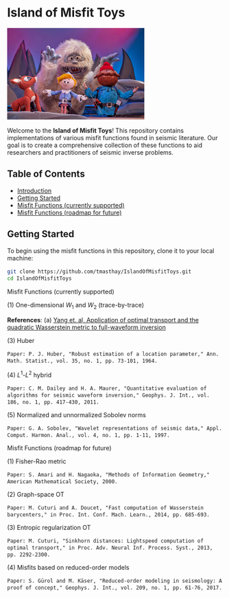 # Island of Misfit Toys

![Island of Misfit Toys Banner](IslandOfMisfitToys.jpg)

Welcome to the **Island of Misfit Toys**! This repository contains implementations of various misfit functions found in seismic literature. Our goal is to create a comprehensive collection of these functions to aid researchers and practitioners of seismic inverse problems.

## Table of Contents

- [Introduction](#introduction)
- [Getting Started](#getting-started)
- [Misfit Functions (currently supported)](#misfit-functions)
- [Misfit Functions (roadmap for future)](#contribution-guidelines)

## Getting Started

To begin using the misfit functions in this repository, clone it to your local machine:

```bash
git clone https://github.com/tmasthay/IslandOfMisfitToys.git
cd IslandOfMisfitToys
```

Misfit Functions (currently supported)

(1) One-dimensional $W_1$ and $W_2$ (trace-by-trace) 

**References**:
  (a) [Yang et. al, Application of optimal transport and the quadratic Wasserstein metric to full-waveform inversion](https://library.seg.org/doi/full/10.1190/geo2016-0663.1?casa_token=8cuW_llvIBkAAAAA%3AIws-nMZII9-i3Fv3f1AMpI3z4_8FyqsCvgYtsaDU__fu7UGhEtnDv9Fr6TA5P_jjRCfhuLu7BG4)

(3) Huber

    Paper: P. J. Huber, "Robust estimation of a location parameter," Ann. Math. Statist., vol. 35, no. 1, pp. 73-101, 1964.

(4) $L^1$-$L^2$ hybrid

    Paper: C. M. Dailey and H. A. Maurer, "Quantitative evaluation of algorithms for seismic waveform inversion," Geophys. J. Int., vol. 186, no. 1, pp. 417-430, 2011.

(5) Normalized and unnormalized Sobolev norms

    Paper: G. A. Sobolev, "Wavelet representations of seismic data," Appl. Comput. Harmon. Anal., vol. 4, no. 1, pp. 1-11, 1997.

Misfit Functions (roadmap for future)

(1) Fisher-Rao metric

    Paper: S. Amari and H. Nagaoka, "Methods of Information Geometry," American Mathematical Society, 2000.

(2) Graph-space OT

    Paper: M. Cuturi and A. Doucet, "Fast computation of Wasserstein barycenters," in Proc. Int. Conf. Mach. Learn., 2014, pp. 685-693.

(3) Entropic regularization OT

    Paper: M. Cuturi, "Sinkhorn distances: Lightspeed computation of optimal transport," in Proc. Adv. Neural Inf. Process. Syst., 2013, pp. 2292-2300.

(4) Misfits based on reduced-order models

    Paper: S. Gürol and M. Käser, "Reduced-order modeling in seismology: A proof of concept," Geophys. J. Int., vol. 209, no. 1, pp. 61-76, 2017.
